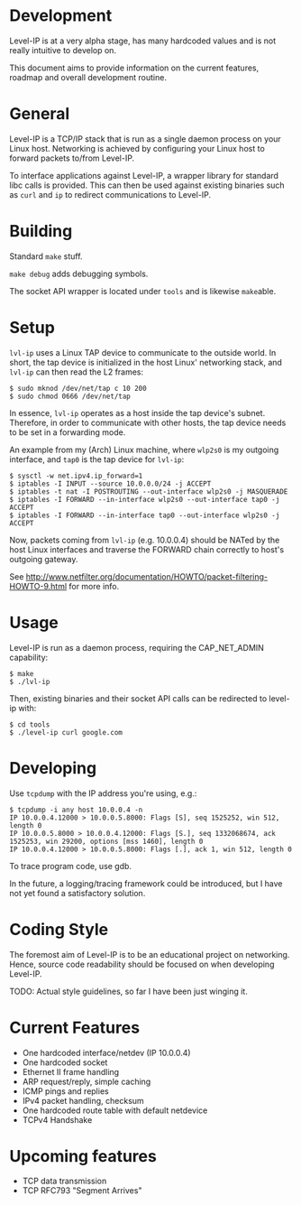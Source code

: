 # Development

Level-IP is at a very alpha stage, has many hardcoded values and is not really intuitive to develop on. 

This document aims to provide information on the current features, roadmap and overall development routine. 

# General

Level-IP is a TCP/IP stack that is run as a single daemon process on your Linux host. Networking is achieved by configuring your Linux host to forward packets to/from Level-IP.

To interface applications against Level-IP, a wrapper library for standard libc calls is provided. This can then be used against existing binaries such as `curl` and `ip` to redirect communications to Level-IP.

# Building

Standard `make` stuff.

`make debug` adds debugging symbols.

The socket API wrapper is located under `tools` and is likewise `make`able.

# Setup

`lvl-ip` uses a Linux TAP device to communicate to the outside world. In short, the tap device is initialized in the host Linux' networking stack, and `lvl-ip` can then read the L2 frames:

```
$ sudo mknod /dev/net/tap c 10 200
$ sudo chmod 0666 /dev/net/tap
```

In essence, `lvl-ip` operates as a host inside the tap device's subnet. Therefore, in order to communicate with other hosts, the tap device needs to be set in a forwarding mode.

An example from my (Arch) Linux machine, where `wlp2s0` is my outgoing interface, and `tap0` is the tap device for `lvl-ip`:

```
$ sysctl -w net.ipv4.ip_forward=1
$ iptables -I INPUT --source 10.0.0.0/24 -j ACCEPT
$ iptables -t nat -I POSTROUTING --out-interface wlp2s0 -j MASQUERADE
$ iptables -I FORWARD --in-interface wlp2s0 --out-interface tap0 -j ACCEPT
$ iptables -I FORWARD --in-interface tap0 --out-interface wlp2s0 -j ACCEPT
```

Now, packets coming from `lvl-ip` (e.g. 10.0.0.4) should be NATed by the host Linux interfaces and traverse the FORWARD chain correctly to host's outgoing gateway.

See http://www.netfilter.org/documentation/HOWTO/packet-filtering-HOWTO-9.html for more info.

# Usage

Level-IP is run as a daemon process, requiring the CAP_NET_ADMIN capability:

```
$ make
$ ./lvl-ip
```

Then, existing binaries and their socket API calls can be redirected to level-ip with:

```
$ cd tools
$ ./level-ip curl google.com
```

# Developing

Use `tcpdump` with the IP address you're using, e.g.:

```
$ tcpdump -i any host 10.0.0.4 -n
IP 10.0.0.4.12000 > 10.0.0.5.8000: Flags [S], seq 1525252, win 512, length 0
IP 10.0.0.5.8000 > 10.0.0.4.12000: Flags [S.], seq 1332068674, ack 1525253, win 29200, options [mss 1460], length 0
IP 10.0.0.4.12000 > 10.0.0.5.8000: Flags [.], ack 1, win 512, length 0
```

To trace program code, use gdb. 

In the future, a logging/tracing framework could be introduced, but I have not yet found a satisfactory solution.

# Coding Style

The foremost aim of Level-IP is to be an educational project on networking. Hence, source code readability should be focused on when developing Level-IP.

TODO: Actual style guidelines, so far I have been just winging it.

# Current Features

* One hardcoded interface/netdev (IP 10.0.0.4)
* One hardcoded socket
* Ethernet II frame handling
* ARP request/reply, simple caching
* ICMP pings and replies 
* IPv4 packet handling, checksum
* One hardcoded route table with default netdevice
* TCPv4 Handshake

# Upcoming features

* TCP data transmission
* TCP RFC793 "Segment Arrives"
